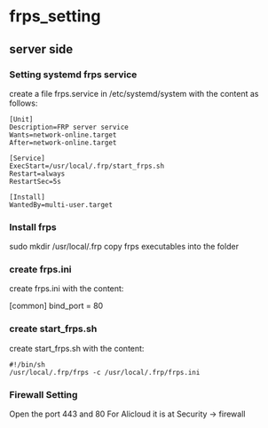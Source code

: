 # frps_setting

## server side
### Setting systemd frps service
create a file frps.service in /etc/systemd/system with the content as follows:
```
[Unit]
Description=FRP server service
Wants=network-online.target
After=network-online.target

[Service]
ExecStart=/usr/local/.frp/start_frps.sh
Restart=always
RestartSec=5s

[Install]
WantedBy=multi-user.target
```
### Install frps
sudo mkdir /usr/local/.frp
copy frps executables into the folder

### create frps.ini
create frps.ini with the content:

[common]
bind_port = 80

### create start_frps.sh
create start_frps.sh with the content:
```
#!/bin/sh
/usr/local/.frp/frps -c /usr/local/.frp/frps.ini
```
### Firewall Setting
Open the port 443 and 80
For Alicloud it is at Security -> firewall
